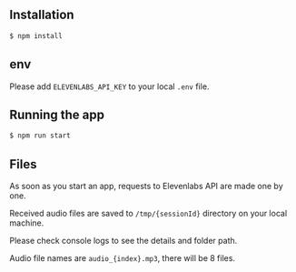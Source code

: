 ## Installation

```bash
$ npm install
```

## env

Please add `ELEVENLABS_API_KEY` to your local `.env` file.

## Running the app

```bash
$ npm run start
```

## Files

As soon as you start an app, requests to Elevenlabs API are made one by one. 

Received audio files are saved to `/tmp/{sessionId}` directory on your local machine.

Please check console logs to see the details and folder path.

Audio file names are `audio_{index}.mp3`, there will be 8 files.

